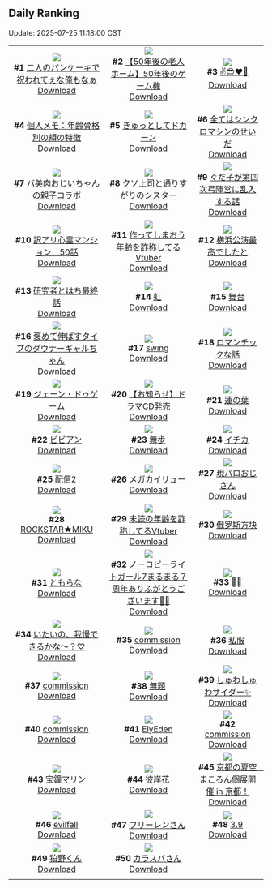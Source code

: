 ## Daily Ranking
Update: 2025-07-25 11:18:00 CST

|      |      |      |
| :----: | :----: | :----: |
| ![](https://i.pixiv.re/c/240x480/img-master/img/2025/07/23/00/00/24/133004369_p0_master1200.jpg)<br>**#1** [二人のパンケーキで祝われてぇな俺もなぁ](https://www.pixiv.net/artworks/133004369)<br>[Download](https://i.pixiv.re/img-original/img/2025/07/23/00/00/24/133004369_p0.jpg) | ![](https://i.pixiv.re/c/240x480/img-master/img/2025/07/22/19/53/35/132993574_p0_master1200.jpg)<br>**#2** [【50年後の老人ホーム】50年後のゲーム機](https://www.pixiv.net/artworks/132993574)<br>[Download](https://i.pixiv.re/img-original/img/2025/07/22/19/53/35/132993574_p0.jpg) | ![](https://i.pixiv.re/c/240x480/img-master/img/2025/07/22/00/03/31/132969295_p0_master1200.jpg)<br>**#3** [✌️😎❤️‍🔥](https://www.pixiv.net/artworks/132969295)<br>[Download](https://i.pixiv.re/img-original/img/2025/07/22/00/03/31/132969295_p0.jpg) |
| ![](https://i.pixiv.re/c/240x480/img-master/img/2025/07/22/06/00/03/132976919_p0_master1200.jpg)<br>**#4** [個人メモ：年齢骨格別の頬の特徴](https://www.pixiv.net/artworks/132976919)<br>[Download](https://i.pixiv.re/img-original/img/2025/07/22/06/00/03/132976919_p0.jpg) | ![](https://i.pixiv.re/c/240x480/img-master/img/2025/07/22/00/03/10/132969272_p0_master1200.jpg)<br>**#5** [きゅっとしてドカーン](https://www.pixiv.net/artworks/132969272)<br>[Download](https://i.pixiv.re/img-original/img/2025/07/22/00/03/10/132969272_p0.png) | ![](https://i.pixiv.re/c/240x480/img-master/img/2025/07/23/00/31/04/133005940_p0_master1200.jpg)<br>**#6** [全てはシンクロマシンのせいだ](https://www.pixiv.net/artworks/133005940)<br>[Download](https://i.pixiv.re/img-original/img/2025/07/23/00/31/04/133005940_p0.png) |
| ![](https://i.pixiv.re/c/240x480/img-master/img/2025/07/23/00/01/23/133004577_p0_master1200.jpg)<br>**#7** [バ美肉おじいちゃんの親子コラボ](https://www.pixiv.net/artworks/133004577)<br>[Download](https://i.pixiv.re/img-original/img/2025/07/23/00/01/23/133004577_p0.jpg) | ![](https://i.pixiv.re/c/240x480/img-master/img/2025/07/22/19/03/26/132992600_p0_master1200.jpg)<br>**#8** [クソ上司と通りすがりのシスター](https://www.pixiv.net/artworks/132992600)<br>[Download](https://i.pixiv.re/img-original/img/2025/07/22/19/03/26/132992600_p0.jpg) | ![](https://i.pixiv.re/c/240x480/img-master/img/2025/07/23/00/10/35/133005086_p0_master1200.jpg)<br>**#9** [ぐだ子が第四次弓陣営に乱入する話](https://www.pixiv.net/artworks/133005086)<br>[Download](https://i.pixiv.re/img-original/img/2025/07/23/00/10/35/133005086_p0.jpg) |
| ![](https://i.pixiv.re/c/240x480/img-master/img/2025/07/22/15/46/05/132987357_p0_master1200.jpg)<br>**#10** [訳アリ心霊マンション　50話](https://www.pixiv.net/artworks/132987357)<br>[Download](https://i.pixiv.re/img-original/img/2025/07/22/15/46/05/132987357_p0.jpg) | ![](https://i.pixiv.re/c/240x480/img-master/img/2025/07/22/21/16/54/132997577_p0_master1200.jpg)<br>**#11** [作ってしまおう年齢を詐称してるVtuber](https://www.pixiv.net/artworks/132997577)<br>[Download](https://i.pixiv.re/img-original/img/2025/07/22/21/16/54/132997577_p0.png) | ![](https://i.pixiv.re/c/240x480/img-master/img/2025/07/22/17/56/25/132990289_p0_master1200.jpg)<br>**#12** [横浜公演最高でしたと](https://www.pixiv.net/artworks/132990289)<br>[Download](https://i.pixiv.re/img-original/img/2025/07/22/17/56/25/132990289_p0.jpg) |
| ![](https://i.pixiv.re/c/240x480/img-master/img/2025/07/22/12/06/51/132982969_p0_master1200.jpg)<br>**#13** [研究者とはち最終話](https://www.pixiv.net/artworks/132982969)<br>[Download](https://i.pixiv.re/img-original/img/2025/07/22/12/06/51/132982969_p0.png) | ![](https://i.pixiv.re/c/240x480/img-master/img/2025/07/22/10/25/53/132981067_p0_master1200.jpg)<br>**#14** [虹](https://www.pixiv.net/artworks/132981067)<br>[Download](https://i.pixiv.re/img-original/img/2025/07/22/10/25/53/132981067_p0.jpg) | ![](https://i.pixiv.re/c/240x480/img-master/img/2025/07/22/10/32/45/132981180_p0_master1200.jpg)<br>**#15** [舞台](https://www.pixiv.net/artworks/132981180)<br>[Download](https://i.pixiv.re/img-original/img/2025/07/22/10/32/45/132981180_p0.jpg) |
| ![](https://i.pixiv.re/c/240x480/img-master/img/2025/07/23/00/00/11/133004280_p0_master1200.jpg)<br>**#16** [褒めて伸ばすタイプのダウナーギャルちゃん](https://www.pixiv.net/artworks/133004280)<br>[Download](https://i.pixiv.re/img-original/img/2025/07/23/00/00/11/133004280_p0.png) | ![](https://i.pixiv.re/c/240x480/img-master/img/2025/07/22/10/34/29/132981212_p0_master1200.jpg)<br>**#17** [swing](https://www.pixiv.net/artworks/132981212)<br>[Download](https://i.pixiv.re/img-original/img/2025/07/22/10/34/29/132981212_p0.jpg) | ![](https://i.pixiv.re/c/240x480/img-master/img/2025/07/22/00/00/09/132968751_p0_master1200.jpg)<br>**#18** [ロマンチックな話](https://www.pixiv.net/artworks/132968751)<br>[Download](https://i.pixiv.re/img-original/img/2025/07/22/00/00/09/132968751_p0.jpg) |
| ![](https://i.pixiv.re/c/240x480/img-master/img/2025/07/22/00/00/22/132968862_p0_master1200.jpg)<br>**#19** [ジェーン・ドゥゲーム](https://www.pixiv.net/artworks/132968862)<br>[Download](https://i.pixiv.re/img-original/img/2025/07/22/00/00/22/132968862_p0.png) | ![](https://i.pixiv.re/c/240x480/img-master/img/2025/07/23/00/01/21/133004573_p0_master1200.jpg)<br>**#20** [【お知らせ】ドラマCD発売](https://www.pixiv.net/artworks/133004573)<br>[Download](https://i.pixiv.re/img-original/img/2025/07/23/00/01/21/133004573_p0.jpg) | ![](https://i.pixiv.re/c/240x480/img-master/img/2025/07/22/00/25/02/132970208_p0_master1200.jpg)<br>**#21** [蓮の葉](https://www.pixiv.net/artworks/132970208)<br>[Download](https://i.pixiv.re/img-original/img/2025/07/22/00/25/02/132970208_p0.jpg) |
| ![](https://i.pixiv.re/c/240x480/img-master/img/2025/07/22/00/00/12/132968780_p0_master1200.jpg)<br>**#22** [ビビアン](https://www.pixiv.net/artworks/132968780)<br>[Download](https://i.pixiv.re/img-original/img/2025/07/22/00/00/12/132968780_p0.jpg) | ![](https://i.pixiv.re/c/240x480/img-master/img/2025/07/22/10/36/37/132981238_p0_master1200.jpg)<br>**#23** [舞步](https://www.pixiv.net/artworks/132981238)<br>[Download](https://i.pixiv.re/img-original/img/2025/07/22/10/36/37/132981238_p0.jpg) | ![](https://i.pixiv.re/c/240x480/img-master/img/2025/07/23/00/00/11/133004275_p0_master1200.jpg)<br>**#24** [イチカ](https://www.pixiv.net/artworks/133004275)<br>[Download](https://i.pixiv.re/img-original/img/2025/07/23/00/00/11/133004275_p0.jpg) |
| ![](https://i.pixiv.re/c/240x480/img-master/img/2025/07/23/12/00/20/133017973_p0_master1200.jpg)<br>**#25** [配信2](https://www.pixiv.net/artworks/133017973)<br>[Download](https://i.pixiv.re/img-original/img/2025/07/23/12/00/20/133017973_p0.png) | ![](https://i.pixiv.re/c/240x480/img-master/img/2025/07/23/03/32/16/133010307_p0_master1200.jpg)<br>**#26** [メガカイリュー](https://www.pixiv.net/artworks/133010307)<br>[Download](https://i.pixiv.re/img-original/img/2025/07/23/03/32/16/133010307_p0.jpg) | ![](https://i.pixiv.re/c/240x480/img-master/img/2025/07/23/03/19/18/133010108_p0_master1200.jpg)<br>**#27** [現パロおじさん](https://www.pixiv.net/artworks/133010108)<br>[Download](https://i.pixiv.re/img-original/img/2025/07/23/03/19/18/133010108_p0.jpg) |
| ![](https://i.pixiv.re/c/240x480/img-master/img/2025/07/22/02/50/30/132974340_p0_master1200.jpg)<br>**#28** [ROCKSTAR★MIKU](https://www.pixiv.net/artworks/132974340)<br>[Download](https://i.pixiv.re/img-original/img/2025/07/22/02/50/30/132974340_p0.png) | ![](https://i.pixiv.re/c/240x480/img-master/img/2025/07/23/21/02/03/133032394_p0_master1200.jpg)<br>**#29** [未読の年齢を詐称してるVtuber](https://www.pixiv.net/artworks/133032394)<br>[Download](https://i.pixiv.re/img-original/img/2025/07/23/21/02/03/133032394_p0.png) | ![](https://i.pixiv.re/c/240x480/img-master/img/2025/07/22/10/22/44/132981030_p0_master1200.jpg)<br>**#30** [俄罗斯方块](https://www.pixiv.net/artworks/132981030)<br>[Download](https://i.pixiv.re/img-original/img/2025/07/22/10/22/44/132981030_p0.png) |
| ![](https://i.pixiv.re/c/240x480/img-master/img/2025/07/22/22/45/49/133001219_p0_master1200.jpg)<br>**#31** [ともらな](https://www.pixiv.net/artworks/133001219)<br>[Download](https://i.pixiv.re/img-original/img/2025/07/22/22/45/49/133001219_p0.jpg) | ![](https://i.pixiv.re/c/240x480/img-master/img/2025/07/23/19/25/59/133028609_p0_master1200.jpg)<br>**#32** [ノーコピーライトガール7まるまる７周年ありふがとうございます🙏🙏](https://www.pixiv.net/artworks/133028609)<br>[Download](https://i.pixiv.re/img-original/img/2025/07/23/19/25/59/133028609_p0.jpg) | ![](https://i.pixiv.re/c/240x480/img-master/img/2025/07/22/22/40/03/133000984_p0_master1200.jpg)<br>**#33** [🎩🍇](https://www.pixiv.net/artworks/133000984)<br>[Download](https://i.pixiv.re/img-original/img/2025/07/22/22/40/03/133000984_p0.jpg) |
| ![](https://i.pixiv.re/c/240x480/img-master/img/2025/07/22/00/00/05/132968709_p0_master1200.jpg)<br>**#34** [いたいの、我慢できるかな〜？♡](https://www.pixiv.net/artworks/132968709)<br>[Download](https://i.pixiv.re/img-original/img/2025/07/22/00/00/05/132968709_p0.jpg) | ![](https://i.pixiv.re/c/240x480/img-master/img/2025/07/22/10/01/22/132980734_p0_master1200.jpg)<br>**#35** [commission](https://www.pixiv.net/artworks/132980734)<br>[Download](https://i.pixiv.re/img-original/img/2025/07/22/10/01/22/132980734_p0.jpg) | ![](https://i.pixiv.re/c/240x480/img-master/img/2025/07/22/00/19/46/132970008_p0_master1200.jpg)<br>**#36** [私服](https://www.pixiv.net/artworks/132970008)<br>[Download](https://i.pixiv.re/img-original/img/2025/07/22/00/19/46/132970008_p0.jpg) |
| ![](https://i.pixiv.re/c/240x480/img-master/img/2025/07/22/09/59/01/132980635_p0_master1200.jpg)<br>**#37** [commission](https://www.pixiv.net/artworks/132980635)<br>[Download](https://i.pixiv.re/img-original/img/2025/07/22/09/59/01/132980635_p0.jpg) | ![](https://i.pixiv.re/c/240x480/img-master/img/2025/07/22/12/00/10/132982705_p0_master1200.jpg)<br>**#38** [無題](https://www.pixiv.net/artworks/132982705)<br>[Download](https://i.pixiv.re/img-original/img/2025/07/22/12/00/10/132982705_p0.png) | ![](https://i.pixiv.re/c/240x480/img-master/img/2025/07/22/00/00/03/132968690_p0_master1200.jpg)<br>**#39** [しゅわしゅわサイダー✨](https://www.pixiv.net/artworks/132968690)<br>[Download](https://i.pixiv.re/img-original/img/2025/07/22/00/00/03/132968690_p0.jpg) |
| ![](https://i.pixiv.re/c/240x480/img-master/img/2025/07/22/10/09/13/132980838_p0_master1200.jpg)<br>**#40** [commission](https://www.pixiv.net/artworks/132980838)<br>[Download](https://i.pixiv.re/img-original/img/2025/07/22/10/09/13/132980838_p0.jpg) | ![](https://i.pixiv.re/c/240x480/img-master/img/2025/07/23/00/49/18/133006546_p0_master1200.jpg)<br>**#41** [ElyEden](https://www.pixiv.net/artworks/133006546)<br>[Download](https://i.pixiv.re/img-original/img/2025/07/23/00/49/18/133006546_p0.png) | ![](https://i.pixiv.re/c/240x480/img-master/img/2025/07/22/10/16/18/132980934_p0_master1200.jpg)<br>**#42** [commission](https://www.pixiv.net/artworks/132980934)<br>[Download](https://i.pixiv.re/img-original/img/2025/07/22/10/16/18/132980934_p0.jpg) |
| ![](https://i.pixiv.re/c/240x480/img-master/img/2025/07/22/04/59/52/132976152_p0_master1200.jpg)<br>**#43** [宝鐘マリン](https://www.pixiv.net/artworks/132976152)<br>[Download](https://i.pixiv.re/img-original/img/2025/07/22/04/59/52/132976152_p0.jpg) | ![](https://i.pixiv.re/c/240x480/img-master/img/2025/07/23/19/33/31/133028869_p0_master1200.jpg)<br>**#44** [彼岸花](https://www.pixiv.net/artworks/133028869)<br>[Download](https://i.pixiv.re/img-original/img/2025/07/23/19/33/31/133028869_p0.png) | ![](https://i.pixiv.re/c/240x480/img-master/img/2025/07/22/17/38/50/132989875_p0_master1200.jpg)<br>**#45** [京都の夏空　まころん個展開催 in 京都！](https://www.pixiv.net/artworks/132989875)<br>[Download](https://i.pixiv.re/img-original/img/2025/07/22/17/38/50/132989875_p0.jpg) |
| ![](https://i.pixiv.re/c/240x480/img-master/img/2025/07/22/14/07/57/132985440_p0_master1200.jpg)<br>**#46** [evilfall](https://www.pixiv.net/artworks/132985440)<br>[Download](https://i.pixiv.re/img-original/img/2025/07/22/14/07/57/132985440_p0.jpg) | ![](https://i.pixiv.re/c/240x480/img-master/img/2025/07/23/00/02/34/133004688_p0_master1200.jpg)<br>**#47** [フリーレンさん](https://www.pixiv.net/artworks/133004688)<br>[Download](https://i.pixiv.re/img-original/img/2025/07/23/00/02/34/133004688_p0.png) | ![](https://i.pixiv.re/c/240x480/img-master/img/2025/07/22/10/12/39/132980881_p0_master1200.jpg)<br>**#48** [3.9](https://www.pixiv.net/artworks/132980881)<br>[Download](https://i.pixiv.re/img-original/img/2025/07/22/10/12/39/132980881_p0.jpg) |
| ![](https://i.pixiv.re/c/240x480/img-master/img/2025/07/22/00/00/09/132968757_p0_master1200.jpg)<br>**#49** [狛野くん](https://www.pixiv.net/artworks/132968757)<br>[Download](https://i.pixiv.re/img-original/img/2025/07/22/00/00/09/132968757_p0.png) | ![](https://i.pixiv.re/c/240x480/img-master/img/2025/07/22/23/46/55/133003698_p0_master1200.jpg)<br>**#50** [カラスバさん](https://www.pixiv.net/artworks/133003698)<br>[Download](https://i.pixiv.re/img-original/img/2025/07/22/23/46/55/133003698_p0.png) |
|      |
